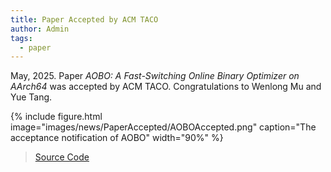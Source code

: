 ```yaml
---
title: Paper Accepted by ACM TACO
author: Admin
tags:
  - paper
---
```


May, 2025. Paper *AOBO: A Fast-Switching Online Binary Optimizer on AArch64* was accepted by ACM TACO. 
Congratulations to Wenlong Mu and Yue Tang.

{%
  include figure.html
  image="images/news/PaperAccepted/AOBOAccepted.png"
  caption="The acceptance notification of AOBO"
  width="90%"
%}

> [Source Code](https://github.com/solecnugit/AOBO)